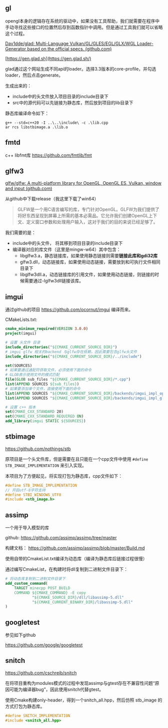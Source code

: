 ## gl
opengl本身的逻辑存在系统的驱动中，如果没有工具帮助，我们就需要在程序中手动寻找这些接口的位置然后存到函数指针中调用。但是通过工具我们就可以省略这个过程。

[Dav1dde/glad: Multi-Language Vulkan/GL/GLES/EGL/GLX/WGL Loader-Generator based on the official specs. (github.com)](https://github.com/Dav1dde/glad)

[https://gen.glad.sh](https://gen.glad.sh/)

glad通过这个网站生成不同api的loader。选择3.3版本的core-profile，并勾选loader，然后点击generate。

生成出来的：

- include中的头文件放入项目目录的include目录下
- src中的源代码可以先链接为静态库，然后放到项目的lib目录下

静态库编译命令如下：
```
g++ --std=c++20 -I ..\..\include\ -c .\lib.cpp
ar rcs libstbimage.a .\lib.o
```
## fmtd

c++ libfmt库
https://github.com/fmtlib/fmt

## glfw3

[glfw/glfw: A multi-platform library for OpenGL, OpenGL ES, Vulkan, window and input (github.com)](https://github.com/glfw/glfw)

从github中下载release（我这里下载了win64）

> GLFW是一个用C语言编写的库，专门针对OpenGL。GLFW为我们提供了将好东西呈现到屏幕上所需的基本必需品。它允许我们创建OpenGL上下文、定义窗口参数和处理用户输入，这对于我们的目的来说已经足够了。
> 

我们需要的是：

- include中的头文件， 将其移到项目目录的include目录下
- 编译器对应的库文件（这里是mingw-w64）其中包含：
  - libglfw3.a，静态链接库，如果使用静态链接则需要**链接此库和gdi32库**
  - glfw3.dll，动态链接库，如果使用动态链接，需要放到和可执行文件相同目录下
  - libglfw3dll.a，动态链接库的引用文件，如果使用动态链接，则链接的时候需要通过-lglfw3dll链接该库。

## imgui

通过github的项目 
https://github.com/ocornut/imgui 
编译而来。

CMakeLists.txt:
```cmake
cmake_minimum_required(VERSION 3.0.0)
project(imgui)

# 设置 头文件 目录
include_directories("${CMAKE_CURRENT_SOURCE_DIR}")
# imgui glfw 相关的backend 与glfw存在依赖，因此需要包含glfw头文件
include_directories("${CMAKE_CURRENT_SOURCE_DIR}/../include")

set(SOURCES)
# 如果要通过通配符获取文件，必须使用下面的命令
# GLOB表示使用文件的模式匹配
file(GLOB sub_files "${CMAKE_CURRENT_SOURCE_DIR}/*.cpp")
list(APPEND SOURCES ${sub_files})
# 如果要添加单个文件，直接使用下面的命令
list(APPEND SOURCES "${CMAKE_CURRENT_SOURCE_DIR}/backends/imgui_impl_opengl3.cpp")
list(APPEND SOURCES "${CMAKE_CURRENT_SOURCE_DIR}/backends/imgui_impl_glfw.cpp")

# 设置 c++ 版本
set(CMAKE_CXX_STANDARD 20)
set(CMAKE_CXX_STANDARD_REQUIRED ON)
add_library(imgui STATIC ${SOURCES})
```

## stbimage

https://github.com/nothings/stb

原项目是一个头文件库，但是需要在且只能在一个cpp文件中使用 `#define STB_IMAGE_IMPLEMENTATION` 来引入实现。

本项目为了方便起见，将实现打包为静态库，cpp文件如下：
```c++
#define STB_IMAGE_IMPLEMENTATION
// 开启utf-8字符支持
#define STBI_WINDOWS_UTF8
#include <stb_image.h>
```

## assimp

一个用于导入模型的库

github: https://github.com/assimp/assimp/tree/master


构建文档： https://github.com/assimp/assimp/blob/master/Build.md

使用自带的CmakeList.txt编译为动态库（编译为静态库后链接过程很慢）

通过编写CmakeList，在构建时将dll复制到二进制文件目录下：
```cmake
# 将动态库复制到二进制文件目录下
add_custom_command(
    TARGET minecpp POST_BUILD
    COMMAND ${CMAKE_COMMAND} -E copy
            "${CMAKE_SOURCE_DIR}/dll/libassimp-5.dll"
            "${CMAKE_CURRENT_BINARY_DIR}/libassimp-5.dll"
)
```

## googletest

参见如下github

https://github.com/google/googletest 


## snitch

https://github.com/cschreib/snitch

在将项目重构为modules模式的过程中发现assimp与gtest存在不兼容性问题“原因可能为编译器bug”，因此使用snitch代替gtest。

使用Cmake构建only-header，得到一个snitch_all.hpp，然后仿照 stb_image 的方式打包为静态库。

```c++
#define SNITCH_IMPLEMENTATION
#include <snitch_all.hpp>
```
